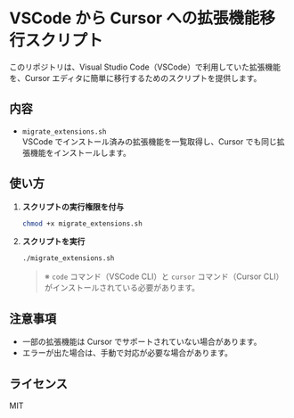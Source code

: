 # VSCode から Cursor への拡張機能移行スクリプト

このリポジトリは、Visual Studio Code（VSCode）で利用していた拡張機能を、Cursor エディタに簡単に移行するためのスクリプトを提供します。

## 内容

- `migrate_extensions.sh`  
  VSCode でインストール済みの拡張機能を一覧取得し、Cursor でも同じ拡張機能をインストールします。

## 使い方

1. **スクリプトの実行権限を付与**

   ```bash
   chmod +x migrate_extensions.sh
   ```

2. **スクリプトを実行**

   ```bash
   ./migrate_extensions.sh
   ```

   > ※ `code` コマンド（VSCode CLI）と `cursor` コマンド（Cursor CLI）がインストールされている必要があります。

## 注意事項

- 一部の拡張機能は Cursor でサポートされていない場合があります。
- エラーが出た場合は、手動で対応が必要な場合があります。

## ライセンス

MIT 

